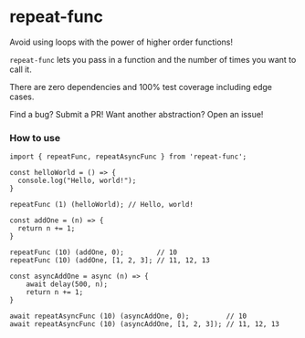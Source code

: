 # repeat-func

Avoid using loops with the power of higher order functions! 

`repeat-func` lets you pass in a function and the number of times you want to call it. 

There are zero dependencies and 100% test coverage including edge cases. 

Find a bug? Submit a PR! Want another abstraction? Open an issue!

### How to use

```
import { repeatFunc, repeatAsyncFunc } from 'repeat-func';

const helloWorld = () => {
  console.log("Hello, world!");
}

repeatFunc (1) (helloWorld); // Hello, world! 

const addOne = (n) => {
  return n += 1;
}

repeatFunc (10) (addOne, 0);        // 10
repeatFunc (10) (addOne, [1, 2, 3]; // 11, 12, 13

const asyncAddOne = async (n) => {
    await delay(500, n);
    return n += 1;
}

await repeatAsyncFunc (10) (asyncAddOne, 0);         // 10
await repeatAsyncFunc (10) (asyncAddOne, [1, 2, 3]); // 11, 12, 13
```
